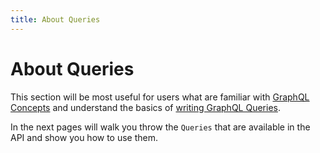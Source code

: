 ```yaml
---
title: About Queries
---
```

# About Queries

This section will be most useful for users what are familiar with [GraphQL Concepts](/GraphQL/) and understand the basics of [writing GraphQL Queries](/GraphQL/#queries-and-mutation).

In the next pages will walk you throw the `Queries` that are available in the API and show you how to use them.